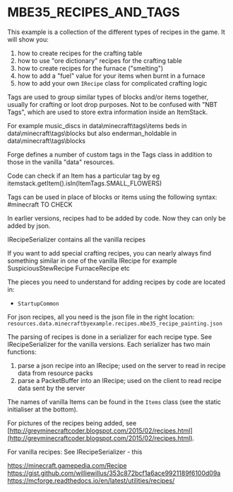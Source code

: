 # MBE35_RECIPES_AND_TAGS

This example is a collection of the different types of recipes in the game. It will show you:

1. how to create recipes for the crafting table
1. how to use "ore dictionary" recipes for the crafting table
1. how to create recipes for the furnace ("smelting")
1. how to add a "fuel" value for your items when burnt in a furnace
1. how to add your own `IRecipe` class for complicated crafting logic

Tags are used to group similar types of blocks and/or items together, usually for crafting or loot drop purposes.
Not to be confused with "NBT Tags", which are used to store extra information inside an ItemStack.

For example
music_discs in data\minecraft\tags\items
beds in data\minecraft\tags\blocks
but also
enderman_holdable in data\minecraft\tags\blocks

Forge defines a number of custom tags in the Tags class in addition to those in the vanilla "data" resources.

Code can check if an Item has a particular tag by eg
itemstack.getItem().isIn(ItemTags.SMALL_FLOWERS)


Tags can be used in place of blocks or items using the following syntax:
#minecraft
TO CHECK


In earlier versions, recipes had to be added by code. Now they can only be added by json. 

IRecipeSerializer contains all the vanilla recipes

If you want to add special crafting recipes, you can nearly always find something similar in one of the vanilla IRecipe
for example
SuspiciousStewRecipe
FurnaceRecipe
etc



The pieces you need to understand for adding recipes by code are located in:

* `StartupCommon`

For json recipes, all you need is the json file in the right location: `resources.data.minecraftbyexample.recipes.mbe35_recipe_painting.json`

The parsing of recipes is done in a serializer for each recipe type.  See IRecipeSerializer for the vanilla versions.  Each serializer has two main functions:
1) parse a json recipe into an IRecipe; used on the server to read in recipe data from resource packs
2) parse a PacketBuffer into an IRecipe; used on the client to read recipe data sent by the server


The names of vanilla Items can be found in the `Items` class (see the static initialiser at the bottom).

For pictures of the recipes being added, see [http://greyminecraftcoder.blogspot.com/2015/02/recipes.html](http://greyminecraftcoder.blogspot.com/2015/02/recipes.html).


For vanilla recipes:
See IRecipeSerializer - this 

https://minecraft.gamepedia.com/Recipe
https://gist.github.com/williewillus/353c872bcf1a6ace9921189f6100d09a
https://mcforge.readthedocs.io/en/latest/utilities/recipes/